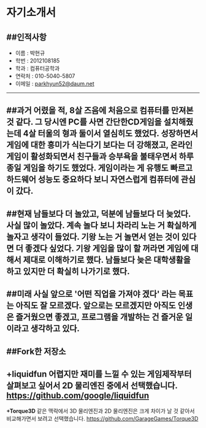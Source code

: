 # **자기소개서**
##인적사항
----
+ 이름 : 박현규
+ 학번 : 2012108185
+ 학과 : 컴퓨터공학과
+ 연락처 : 010-5040-5807
+ 이메일 : parkhyun52@daum.net
----
##과거
어렸을 적, 8살 즈음에 처음으로 컴퓨터를 만져본 것 같다. 그 당시엔 PC를 사면 간단한CD게임을 설치해줬는데 4살 터울의 형과 둘이서 열심히도 했었다. 성장하면서 게임에 대한 흥미가 식는다기 보다는 더 강해졌고, 온라인게임이 활성화되면서 친구들과 승부욕을 불태우면서 하루종일 게임을 하기도 했었다. 게임이라는 게 유행도 빠르고 하드웨어 성능도 중요하다 보니 자연스럽게 컴퓨터에 관심이 갔다.
----
##현재
남들보다 더 놀았고, 덕분에 남들보다 더 늦었다. 사실 많이 놀았다. 계속 놀다 보니 차라리 노는 거 확실하게 놀자고 생각이 들었다. 기왕 노는 거 놀면서 얻는 것이 있다면 더 좋겠다 싶었다. 기왕 게임을 많이 할 꺼라면 게임에 대해서 제대로 이해하기로 했다. 남들보다 늦은 대학생활을 하고 있지만 더 확실히 나가기로 했다.
----
##미래
사실 앞으로 '어떤 직업을 가져야 겠다' 라는 목표는 아직도 잘 모르겠다. 앞으로는 모르겠지만 아직도 인생은 즐거웠으면 좋겠고, 프로그램을 개발하는 건 즐거운 일이라고 생각하고 있다.
----
##Fork한 저장소
----
**+liquidfun**
어렵지만 재미를 느낄 수 있는 게임제작부터 살펴보고 싶어서 2D 물리엔진 중에서 선택했습니다.
https://github.com/google/liquidfun
----
**+Torque3D**
같은 맥락에서 3D 물리엔진과 2D 물리엔진은 크게 차이가 날 것 같아서 비교해가면서 보려고 선택했습니다.
https://github.com/GarageGames/Torque3D
